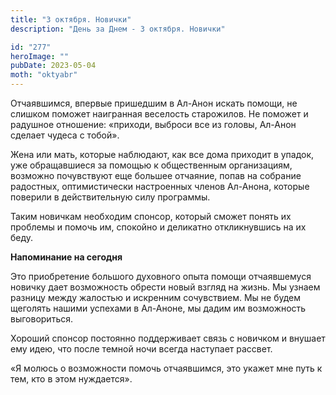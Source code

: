 ```yaml
---
title: "3 октября. Новички"
description: "День за Днем - 3 октября. Новички"

id: "277"
heroImage: ""
pubDate: 2023-05-04
moth: "oktyabr"
---
```


Отчаявшимся, впервые пришедшим в Ал-Анон искать помощи, не слишком поможет
наигранная веселость старожилов. Не поможет и радушное отношение: «приходи,
выброси все из головы, Ал-Анон сделает чудеса с тобой».

Жена или мать, которые наблюдают, как все дома приходит в упадок, уже
обращавшиеся за помощью к общественным организациям, возможно почувствуют еще
большее отчаяние, попав на собрание радостных, оптимистически настроенных
членов Ал-Анона, которые поверили в действительную силу программы.

Таким новичкам необходим спонсор, который сможет понять их проблемы и помочь
им, спокойно и деликатно откликнувшись на их беду.

**Напоминание на сегодня**

Это приобретение большого духовного опыта помощи отчаявшемуся новичку дает
возможность обрести новый взгляд на жизнь. Мы узнаем разницу между жалостью и
искренним сочувствием. Мы не будем щеголять нашими успехами в Ал-Аноне, мы
дадим им возможность выговориться.

Хороший спонсор постоянно поддерживает связь с новичком и внушает ему идею,
что после темной ночи всегда наступает рассвет.

«Я молюсь о возможности помочь отчаявшимся, это укажет мне путь к тем, кто в
этом нуждается».
